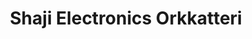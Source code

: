 ---
title: "Shaji Electronics Orkkatteri"
url: /orkkatteri/shaji-electronics-orkkatteri/
shop: electronics
---